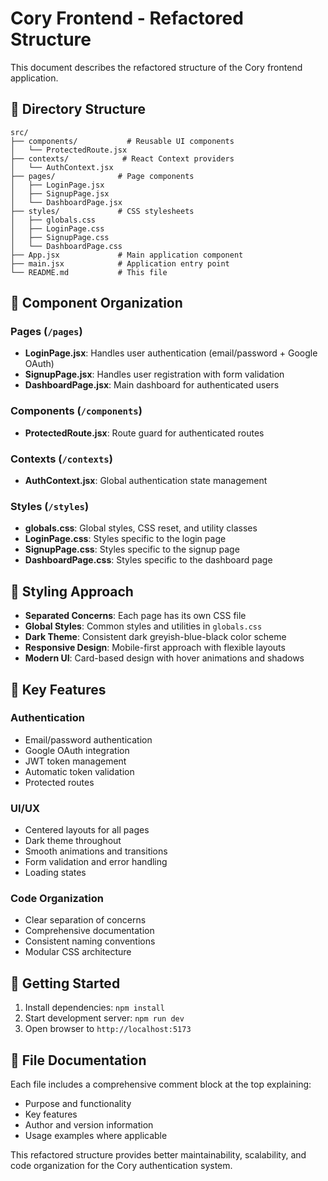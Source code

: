 # Cory Frontend - Refactored Structure

This document describes the refactored structure of the Cory frontend application.

## 📁 Directory Structure

```
src/
├── components/           # Reusable UI components
│   └── ProtectedRoute.jsx
├── contexts/            # React Context providers
│   └── AuthContext.jsx
├── pages/              # Page components
│   ├── LoginPage.jsx
│   ├── SignupPage.jsx
│   └── DashboardPage.jsx
├── styles/             # CSS stylesheets
│   ├── globals.css
│   ├── LoginPage.css
│   ├── SignupPage.css
│   └── DashboardPage.css
├── App.jsx             # Main application component
├── main.jsx            # Application entry point
└── README.md           # This file
```

## 🎯 Component Organization

### Pages (`/pages`)
- **LoginPage.jsx**: Handles user authentication (email/password + Google OAuth)
- **SignupPage.jsx**: Handles user registration with form validation
- **DashboardPage.jsx**: Main dashboard for authenticated users

### Components (`/components`)
- **ProtectedRoute.jsx**: Route guard for authenticated routes

### Contexts (`/contexts`)
- **AuthContext.jsx**: Global authentication state management

### Styles (`/styles`)
- **globals.css**: Global styles, CSS reset, and utility classes
- **LoginPage.css**: Styles specific to the login page
- **SignupPage.css**: Styles specific to the signup page
- **DashboardPage.css**: Styles specific to the dashboard page

## 🎨 Styling Approach

- **Separated Concerns**: Each page has its own CSS file
- **Global Styles**: Common styles and utilities in `globals.css`
- **Dark Theme**: Consistent dark greyish-blue-black color scheme
- **Responsive Design**: Mobile-first approach with flexible layouts
- **Modern UI**: Card-based design with hover animations and shadows

## 🔧 Key Features

### Authentication
- Email/password authentication
- Google OAuth integration
- JWT token management
- Automatic token validation
- Protected routes

### UI/UX
- Centered layouts for all pages
- Dark theme throughout
- Smooth animations and transitions
- Form validation and error handling
- Loading states

### Code Organization
- Clear separation of concerns
- Comprehensive documentation
- Consistent naming conventions
- Modular CSS architecture

## 🚀 Getting Started

1. Install dependencies: `npm install`
2. Start development server: `npm run dev`
3. Open browser to `http://localhost:5173`

## 📝 File Documentation

Each file includes a comprehensive comment block at the top explaining:
- Purpose and functionality
- Key features
- Author and version information
- Usage examples where applicable

This refactored structure provides better maintainability, scalability, and code organization for the Cory authentication system.
